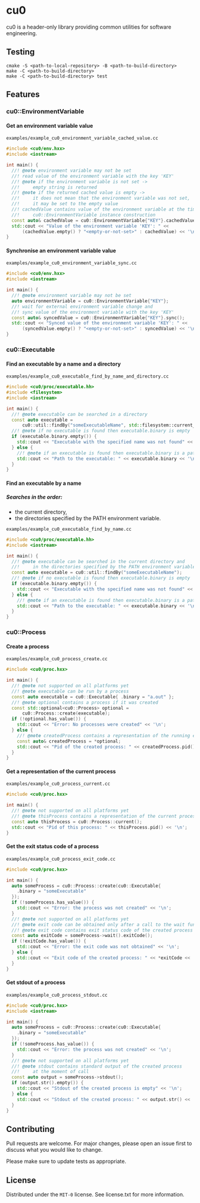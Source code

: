 # cu0

cu0 is a header-only library providing common utilities for software engineering.

## Testing

```console
cmake -S <path-to-local-repository> -B <path-to-build-directory>
make -C <path-to-build-directory>
make -C <path-to-build-directory> test
```

## Features

### cu0::EnvironmentVariable

#### Get an environment variable value

`examples/example_cu0_environment_variable_cached_value.cc`
```c++
#include <cu0/env.hxx>
#include <iostream>

int main() {
  //! @note environment variable may not be set
  //! read value of the environment variable with the key 'KEY'
  //! @note if the environment variable is not set ->
  //!     empty string is returned
  //! @note if the returned cached value is empty ->
  //!     it does not mean that the environment variable was not set,
  //!     it may be set to the empty value
  //! cachedValue contains value of the environment variable at the time of
  //!     cu0::EnvironmentVariable instance construction
  const auto& cachedValue = cu0::EnvironmentVariable{"KEY"}.cachedValue();
  std::cout << "Value of the environment variable 'KEY': " <<
      (cachedValue.empty() ? "<empty-or-not-set>" : cachedValue) << '\n';
}
```

#### Synchronise an environment variable value

`examples/example_cu0_environment_variable_sync.cc`
```c++
#include <cu0/env.hxx>
#include <iostream>

int main() {
  //! @note environment variable may not be set
  auto environmentVariable = cu0::EnvironmentVariable{"KEY"};
  //! wait for external environment variable change and
  //! sync value of the environment variable with the key 'KEY'
  const auto& syncedValue = cu0::EnvironmentVariable{"KEY"}.sync();
  std::cout << "Synced value of the environment variable 'KEY': " <<
      (syncedValue.empty() ? "<empty-or-not-set>" : syncedValue) << '\n';
}
```

### cu0::Executable

#### Find an executable by a name and a directory

`examples/example_cu0_executable_find_by_name_and_directory.cc`
```c++
#include <cu0/proc/executable.hh>
#include <filesystem>
#include <iostream>

int main() {
  //! @note executable can be searched in a directory
  const auto executable =
      cu0::util::findBy("someExecutableName", std::filesystem::current_path());
  //! @note if no executable is found then executable.binary is empty
  if (executable.binary.empty()) {
    std::cout << "Executable with the specified name was not found" << '\n';
  } else {
    //! @note if an executable is found then executable.binary is a path to it
    std::cout << "Path to the executable: " << executable.binary << '\n';
  }
}
```

#### Find an executable by a name 

##### Searches in the order:
 * the current directory,
 * the directories specified by the PATH environment variable.

`examples/example_cu0_executable_find_by_name.cc`
```c++
#include <cu0/proc/executable.hh>
#include <iostream>

int main() {
  //! @note executable can be searched in the current directory and
  //!     in the directories specified by the PATH environment variable
  const auto executable = cu0::util::findBy("someExecutableName");
  //! @note if no executable is found then executable.binary is empty
  if (executable.binary.empty()) {
    std::cout << "Executable with the specified name was not found" << '\n';
  } else {
    //! @note if an executable is found then executable.binary is a path to it
    std::cout << "Path to the executable: " << executable.binary << '\n';
  }
}
```

### cu0::Process

#### Create a process

`examples/example_cu0_process_create.cc`
```c++
#include <cu0/proc.hxx>

int main() {
  //! @note not supported on all platforms yet
  //! @note executable can be run by a process
  const auto executable = cu0::Executable{ .binary = "a.out" };
  //! @note optional contains a process if it was created
  const std::optional<cu0::Process> optional =
      cu0::Process::create(executable);
  if (!optional.has_value()) {
    std::cout << "Error: No processes were created" << '\n';
  } else {
    //! @note createdProcess contains a representation of the running executable
    const auto& createdProcess = *optional;
    std::cout << "Pid of the created process: " << createdProcess.pid() << '\n';
  }
}
```

#### Get a representation of the current process

`examples/example_cu0_process_current.cc`
```c++
#include <cu0/proc.hxx>

int main() {
  //! @note not supported on all platforms yet
  //! @note thisProcess contains a representation of the current process
  const auto thisProcess = cu0::Process::current();
  std::cout << "Pid of this process: " << thisProcess.pid() << '\n';
}
```

#### Get the exit status code of a process

`examples/example_cu0_process_exit_code.cc`
```c++
#include <cu0/proc.hxx>

int main() {
  auto someProcess = cu0::Process::create(cu0::Executable{
    .binary = "someExecutable"
  });
  if (!someProcess.has_value()) {
    std::cout << "Error: the process was not created" << '\n';
  }
  //! @note not supported on all platforms yet
  //! @note exit code can be obtained only after a call to the wait function
  //! @note exit code contains exit status code of the created process
  const auto exitCode = someProcess->wait().exitCode();
  if (!exitCode.has_value()) {
    std::cout << "Error: the exit code was not obtained" << '\n';
  } else {
    std::cout << "Exit code of the created process: " << *exitCode << '\n';
  }
}
```

#### Get stdout of a process

`examples/example_cu0_process_stdout.cc`
```c++
#include <cu0/proc.hxx>
#include <iostream>

int main() {
  auto someProcess = cu0::Process::create(cu0::Executable{
    .binary = "someExecutable"
  });
  if (!someProcess.has_value()) {
    std::cout << "Error: the process was not created" << '\n';
  }
  //! @note not supported on all platforms yet
  //! @note stdout contains standard output of the created process
  //!     at the moment of call
  const auto output = someProcess->stdout();
  if (output.str().empty()) {
    std::cout << "Stdout of the created process is empty" << '\n';
  } else {
    std::cout << "Stdout of the created process: " << output.str() << '\n';
  }
}
```

## Contributing

Pull requests are welcome. For major changes, please open an issue first
to discuss what you would like to change.

Please make sure to update tests as appropriate.

## License

Distributed under the `MIT-0` license. See license.txt for more information.
